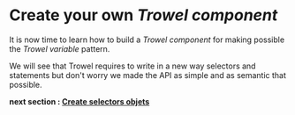 # Create your own *Trowel component*
It is now time to learn how to build a *Trowel component* for making possible the *Trowel variable* pattern.

We will see that Trowel requires to write in a new way selectors and statements but don't worry we made the API as simple and as semantic that possible.

**next section : [Create selectors objets](./3.1-create-selectors-objets.md)**
